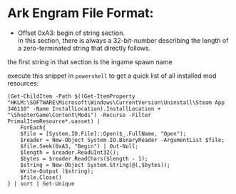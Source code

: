 # Ark Engram File Format:
* Offset 0xA3: begin of string section.  
in this section, there is always a 32-bit-number describing the length of a zero-terminated string that directly follows.  

the first string in that section is the ingame spawn name

execute this snippet in `powershell` to get a quick list of all installed mod resources:

```
(Get-ChildItem -Path $((Get-ItemProperty "HKLM:\SOFTWARE\Microsoft\Windows\CurrentVersion\Uninstall\Steam App 346110" -Name InstallLocation).InstallLocation + "\ShooterGame\Content\Mods") -Recurse -Filter PrimalItemResource*.uasset) |
    ForEach{
    $file = [System.IO.File]::Open($_.FullName, "Open");
    $reader = New-Object System.IO.BinaryReader -ArgumentList $file;
    $file.Seek(0xA3, "Begin") | Out-Null;
    $length = $reader.ReadUInt32();
    $bytes = $reader.ReadChars($length - 1);
    $string = New-Object System.String(@(,$bytes));
	Write-Output ($string);
	$file.Close()
} | sort | Get-Unique

```